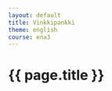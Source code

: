 ```yaml
---
layout: default
title: Vinkkipankki
theme: english
course: ena3
---
```


<div class="container">
<div class="header-row">
<div class="main-header">
<h1>{{ page.title }}</h1>
</div>
</div>
<div class="content-row">
<div class="main-content">


</div>
</div>
</div>
